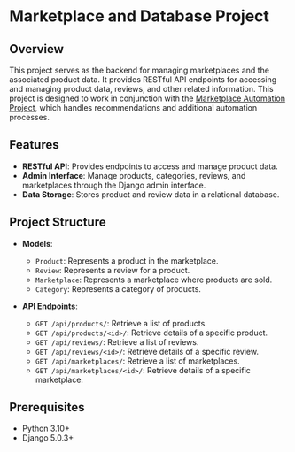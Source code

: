 # Marketplace and Database Project

## Overview
This project serves as the backend for managing marketplaces and the associated product data. It provides RESTful API endpoints for accessing and managing product data, reviews, and other related information. This project is designed to work in conjunction with the [Marketplace Automation Project](https://github.com/yourusername/marketplace-automation), which handles recommendations and additional automation processes.

## Features
- **RESTful API**: Provides endpoints to access and manage product data.
- **Admin Interface**: Manage products, categories, reviews, and marketplaces through the Django admin interface.
- **Data Storage**: Stores product and review data in a relational database.

## Project Structure
- **Models**:
  - `Product`: Represents a product in the marketplace.
  - `Review`: Represents a review for a product.
  - `Marketplace`: Represents a marketplace where products are sold.
  - `Category`: Represents a category of products.

- **API Endpoints**:
  - `GET /api/products/`: Retrieve a list of products.
  - `GET /api/products/<id>/`: Retrieve details of a specific product.
  - `GET /api/reviews/`: Retrieve a list of reviews.
  - `GET /api/reviews/<id>/`: Retrieve details of a specific review.
  - `GET /api/marketplaces/`: Retrieve a list of marketplaces.
  - `GET /api/marketplaces/<id>/`: Retrieve details of a specific marketplace.


## Prerequisites
- Python 3.10+
- Django 5.0.3+



